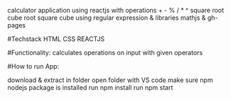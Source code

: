calculator application using reactjs with operations + - % / * ^ square root cube root square cube using regular expression & libraries mathjs & gh-pages

#Techstack HTML CSS REACTJS

#Functionality: calculates operations on input with given operators 

#How to run App:

download & extract in folder
open folder with VS code
make sure npm nodejs package is installed
run npm install
run npm start
